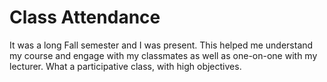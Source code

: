 # Class Attendance
It was a long Fall semester and I was present. This helped me understand my course and engage with my classmates as well as one-on-one with my lecturer.
What a participative class, with high objectives.
